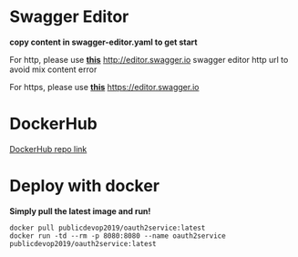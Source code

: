 # Swagger Editor
**copy content in swagger-editor.yaml to get start** 

For http, please use [**this**](http://editor.swagger.io) http://editor.swagger.io swagger editor http url to avoid mix content error   

For https, please use [**this**](https://editor.swagger.io) https://editor.swagger.io   
# DockerHub
[DockerHub repo link](https://hub.docker.com/r/publicdevop2019/oauth2service)
# Deploy with docker
**Simply pull the latest image and run!**  
```shell
docker pull publicdevop2019/oauth2service:latest  
docker run -td --rm -p 8080:8080 --name oauth2service publicdevop2019/oauth2service:latest  
```
